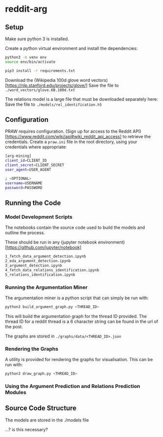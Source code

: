 # reddit-arg

## Setup

Make sure python 3 is installed.

Create a python virtual environment and install the dependencies:
```bash
python3 -m venv env
source env/bin/activate

pip3 install -r requirements.txt
```

Download the (Wikipedia 100d glove word vectors)[https://nlp.stanford.edu/projects/glove/]
Save the file to `./word_vectors/glove.6B.100d.txt`

The relations model is a large file that must be downloaded separately here:
Save the file to `./models/rel_identification.h5`

## Configuration

PRAW requires configuration. (Sign up for access to the Reddit API)[https://www.reddit.com/wiki/api#wiki_reddit_api_access] to retrieve the credentials.
Create a `praw.ini` file in the root directory, using your credentials where appropriate:

```bash
[arg-mining]
client_id=CLIENT_ID
client_secret=CLIENT_SECRET
user_agent=USER_AGENT

; <OPTIONAL>
username=USERNAME
password=PASSWORD
```
## Running the Code

### Model Development Scripts

The notebooks contain the source code used to build the models and outline the process.

These should be run in any (jupyter notebook environment)[https://github.com/jupyter/notebook]

```bash
1_fetch_data_argument_detection.ipynb
2_eda_argument_detection.ipynb
3_argument_detection.ipynb
4_fetch_data_relations_identification.ipynb
5_relations_identification.ipynb
```

### Running the Argumentation Miner

The argumentation miner is a python script that can simply be run with:

```bash
python3 build_argument_graph.py <THREAD_ID>
```

This will build the argumentation graph for the thread ID provided. The thread ID for a reddit thread is a 6 character string can be found in the url of the post.

The graphs are stored in `./graphs/data/<THREAD_ID>.json` 

### Rendering the Graphs

A utility is provided for rendering the graphs for visualisation. This can be run with:

```bash
python3 draw_graph.py <THREAD_ID>
```

### Using the Argument Prediction and Relations Prediction Modules

## Source Code Structure

The models are stored in the ./models file 

...? is this necessary?